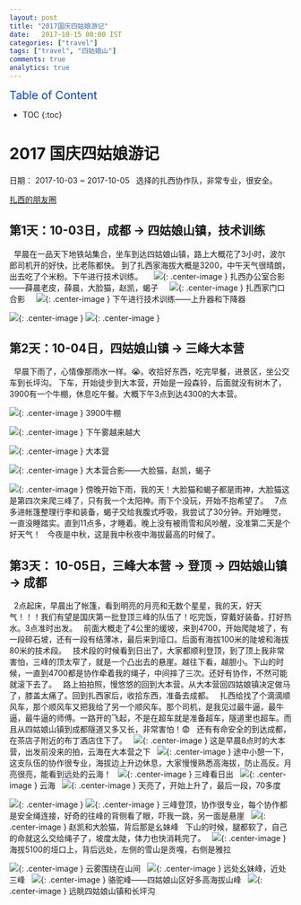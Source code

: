 ```yaml
---
layout: post
title: "2017国庆四姑娘游记"
date:   2017-10-15 00:00 IST
categories: ["travel"]
tags: ["travel", "四姑娘山"]
comments: true
analytics: true
---
```


<span/>

<span style="color: #0645ad; font-size:20px">Table of Content<span/>

  * TOC
  {:toc}

# 2017 国庆四姑娘游记

日期： 2017-10-03 ~ 2017-10-05
 
选择的扎西协作队，非常专业，很安全。

[扎西的朋友圈](https://mp.weixin.qq.com/s?__biz=MzAxMzE0NDkyMA==&mid=2654142063&idx=1&sn=1920a79a5ffae73b1eca423f75fb06b1&chksm=80615858b716d14e13d18af075e36fc6f7d651cd405cab6f53e7f3cb1c987f241d6d12b84ba7&mpshare=1&scene=1&srcid=10052L4j94A1DoTv7RxUolZk&key=04f08709c100f7bd80b5472761dfa43fe60496946dc5b653d3fd0ea1f19353cf4ddc388ee74ced5cb4a5b8ba3d85c3b7a39a8c2a3b03834144a16a0ecf34edd680c122dc769cfbb3177193ef9e086d62&ascene=0&uin=MjMwNTE4NTUyMQ%3D%3D&devicetype=iMac+MacBookPro11%2C3+OSX+OSX+10.11.4+build(15E65)&version=12020610&nettype=WIFI&fontScale=100&pass_ticket=wMS3Zz%2Fyf0PyP4sOQ2xoUZ84WYXQF3FqJ6yDpI9w4oVnf65d02pGykpqGnqIvsIY)
 
## 第1天：10-03日，成都 -> 四姑娘山镇，技术训练
 
早晨在一品天下地铁站集合，坐车到达四姑娘山镇，路上大概花了3小时，波尔郎司机开的好快，比老陈都快。
到了扎西家海拔大概是3200，中午天气很晴朗，出去吃了个米粉。下午进行技术训练。
 
 
![](/images/2017101401.jpeg){: .center-image }
扎西办公室合影——薛晨老皮，薛晨，大脸猫，赵凯，蝎子
 
 
![](/images/2017101402.jpeg){: .center-image }
扎西家门口合影
 
 
![](/images/2017101403.jpeg){: .center-image }
下午进行技术训练——上升器和下降器

![](/images/2017101404.jpeg){: .center-image }
![](/images/2017101405.jpeg){: .center-image }

## 第2天：10-04日，四姑娘山镇 -> 三峰大本营 
 
早晨下雨了，心情像那雨水一样。😭。收拾好东西，吃完早餐，进景区，坐公交车到长坪沟。
下车，开始徒步到大本营，开始是一段森铃，后面就没有树木了，3900有一个牛棚，休息吃午餐。大概下午3点到达4300的大本营。

![](/images/2017101406.jpeg){: .center-image }
3900牛棚

![](/images/2017101407.jpeg){: .center-image }
下午雾越来越大

![](/images/2017101408.jpeg){: .center-image }
大本营

![](/images/2017101409.jpeg){: .center-image }
大本营合影——大脸猫，赵凯，蝎子

![](/images/2017101410.jpeg){: .center-image }
傍晚开始下雨，我的天！大脸猫和蝎子都是雨神，大脸猫这是第四次来爬三峰了，只有我一个太阳神。雨下个没玩，开始不抱希望了。
 
7点多进帐篷整理行李和装备，蝎子交给我腹式呼吸，我尝试了30分钟。开始睡觉，一直没睡踏实。直到11点多，才睡着。晚上没有被雨雪和风吵醒，没准第二天是个好天气！
 
今夜是中秋，这是我中秋夜中海拔最高的时候了。
 
 
## 第3天： 10-05日，三峰大本营 -> 登顶 -> 四姑娘山镇 -> 成都
 
2点起床，早晨出了帐篷，看到明亮的月亮和无数个星星，我的天，好天气！！！我们有望是国庆第一批登顶三峰的队伍了！吃完饭，穿戴好装备，打好热水。3点准时出发。
 
前面大概走了4公里的缓坡，来到4700，开始爬陡坡了，有一段碎石坡，还有一段有结薄冰，最后来到垭口。后面有海拔100米的陡坡和海拔80米的技术段。
 
技术段的时候看到日出了，大家都顺利登顶，到了顶上我非常害怕，三峰的顶太窄了，就是一个凸出去的悬崖。越往下看，越胆小。下山的时候，一直到4700都是协作牵着我的绳子，中间摔了三次。还好有协作，不然可能就滚下去了。
 
路上拍拍照，慢悠悠的回到大本营。从大本营回四姑娘镇决定做马了，膝盖太痛了。回到扎西家后，收拾东西，准备去成都。
 
扎西给找了个滴滴顺风车，那个顺风车又把我给了另一个顺风车。那个司机，是我见过最牛逼，最牛逼，最牛逼的师傅。一路开的飞起，不是在超车就是准备超车，隧道里也超车。而且从四姑娘山镇到成都隧道又多又长，非常害怕！😨
 
还有有命安全的到达成都，在茶店子附近的布丁酒店住下了。
 
![](/images/2017101411.jpeg){: .center-image }
这是早晨8点时的大本营，出发前没来的拍，云海在大本营之下
 
![](/images/2017101412.jpeg){: .center-image }
途中小憩一下，这支队伍的协作很专业，海拔边上升边休息，大家慢慢熟悉高海拔，防止高反。月亮很亮，能看到远处的云海！
 
![](/images/2017101413.jpeg){: .center-image }
三峰看日出
 
![](/images/2017101414.jpeg){: .center-image }
云海
 
![](/images/2017101415.jpeg){: .center-image }
天亮了，开始上升了，最后一段，70多度

![](/images/2017101416.jpeg){: .center-image }
![](/images/2017101417.jpeg){: .center-image }
三峰登顶，协作很专业，每个协作都是安全绳连接，好奇的往峰的背侧看了眼，吓我一跳，另一面是悬崖
 
![](/images/2017101418.jpeg){: .center-image }
赵凯和大脸猫，背后那是幺妹峰
 
下山的时候，腿都软了，自己的命就这么交给绳子了，坡度太陡，体力也快消耗完了。
 
![](/images/2017101419.jpeg){: .center-image }
海拔5100的垭口上，背后远处，左侧的雪山是贡嘎，右侧是雅拉

![](/images/2017101420.jpeg){: .center-image }
云雾围绕在山间
 
![](/images/2017101421.jpeg){: .center-image }
远处幺妹峰，近处三峰
 
![](/images/2017101422.jpeg){: .center-image }
骆驼峰——四姑娘山区好多高海拔山峰
 
![](/images/2017101423.jpeg){: .center-image }
远眺四姑娘山镇和长坪沟

